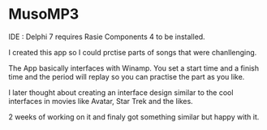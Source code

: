# MusoMP3

IDE : Delphi 7
requires Rasie Components 4 to be installed.

I created this app so I could prctise parts of songs that were chanllenging.

The App basically interfaces with Winamp.  You set a start time and a finish time and the period will replay 
so you can practise the part as you like.

I later thought about creating an interface design similar to the cool interfaces in movies like Avatar, Star Trek and the likes.

2 weeks of working on it and finaly got something similar but happy with it.
